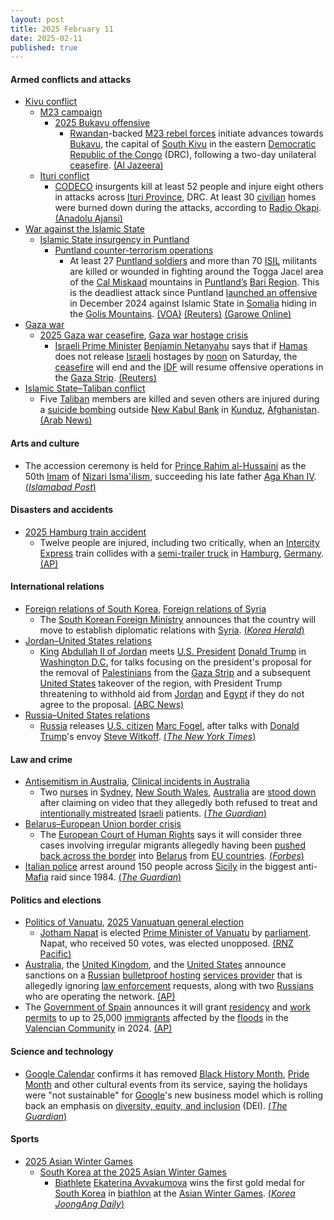 ```yaml
---
layout: post
title: 2025 February 11
date: 2025-02-11
published: true
---
```



#### Armed conflicts and attacks

* [Kivu conflict](https://en.wikipedia.org/wiki/Kivu_conflict "Kivu conflict")
  * [M23 campaign](https://en.wikipedia.org/wiki/M23_campaign_%282022%E2%80%93present%29 "M23 campaign (2022–present)")
    * [2025 Bukavu offensive](https://en.wikipedia.org/wiki/2025_Bukavu_offensive "2025 Bukavu offensive")
      * [Rwandan](https://en.wikipedia.org/wiki/Rwanda "Rwanda")-backed [M23 rebel forces](https://en.wikipedia.org/wiki/March_23_Movement "March 23 Movement") initiate advances towards [Bukavu](https://en.wikipedia.org/wiki/Bukavu "Bukavu"), the capital of [South Kivu](https://en.wikipedia.org/wiki/South_Kivu "South Kivu") in the eastern [Democratic Republic of the Congo](https://en.wikipedia.org/wiki/Democratic_Republic_of_the_Congo "Democratic Republic of the Congo") (DRC), following a two-day unilateral [ceasefire](https://en.wikipedia.org/wiki/Ceasefire "Ceasefire"). [(Al Jazeera)](https://www.aljazeera.com/news/2025/2/11/m23-rebels-resume-attacks-in-dr-congo-after-two-day-pause)
  * [Ituri conflict](https://en.wikipedia.org/wiki/Ituri_conflict "Ituri conflict")
    * [CODECO](https://en.wikipedia.org/wiki/CODECO "CODECO") insurgents kill at least 52 people and injure eight others in attacks across [Ituri Province](https://en.wikipedia.org/wiki/Ituri_Province "Ituri Province"), DRC. At least 30 [civilian](https://en.wikipedia.org/wiki/Civilian "Civilian") homes were burned down during the attacks, according to [Radio Okapi](https://en.wikipedia.org/wiki/Radio_Okapi "Radio Okapi"). [(Anadolu Ajansi)](https://www.aa.com.tr/en/africa/at-least-52-killed-in-deadly-militia-attack-in-dr-congo/3478739)
* [War against the Islamic State](https://en.wikipedia.org/wiki/War_against_the_Islamic_State "War against the Islamic State")
  * [Islamic State insurgency in Puntland](https://en.wikipedia.org/wiki/Islamic_State_insurgency_in_Puntland "Islamic State insurgency in Puntland")
    * [Puntland counter-terrorism operations](https://en.wikipedia.org/wiki/Puntland_counter-terrorism_operations "Puntland counter-terrorism operations")
      * At least 27 [Puntland soldiers](https://en.wikipedia.org/wiki/Puntland_Security_Force "Puntland Security Force") and more than 70 [ISIL](https://en.wikipedia.org/wiki/ISIL "ISIL") militants are killed or wounded in fighting around the Togga Jacel area of the [Cal Miskaad](https://en.wikipedia.org/wiki/Cal_Miskaad "Cal Miskaad") mountains in [Puntland’s](https://en.wikipedia.org/wiki/Puntland "Puntland") [Bari Region](https://en.wikipedia.org/wiki/Bari_Region "Bari Region"). This is the deadliest attack since Puntland [launched an offensive](https://en.wikipedia.org/wiki/Puntland_counter-terrorism_operations "Puntland counter-terrorism operations") in December 2024 against Islamic State in [Somalia](https://en.wikipedia.org/wiki/Somalia "Somalia") hiding in the [Golis Mountains](https://en.wikipedia.org/wiki/Golis_Mountains "Golis Mountains"). [(VOA)](https://www.voanews.com/amp/scores-dead-as-islamic-state-attacks-military-base-in-somalia/7970838.html) [(Reuters)](https://www.reuters.com/world/africa/islamic-state-attacks-military-bases-somalias-puntland-with-car-motorbike-bombs-2025-02-11/) [(Garowe Online)](https://www.garoweonline.com/en/news/puntland/somalia-puntland-forces-triumph-over-isis-killing-over-60-militants-in-lone-battle)
* [Gaza war](https://en.wikipedia.org/wiki/Gaza_war "Gaza war")
  * [2025 Gaza war ceasefire](https://en.wikipedia.org/wiki/2025_Gaza_war_ceasefire "2025 Gaza war ceasefire"), [Gaza war hostage crisis](https://en.wikipedia.org/wiki/Gaza_war_hostage_crisis "Gaza war hostage crisis")
    * [Israeli Prime Minister](https://en.wikipedia.org/wiki/Prime_Minister_of_Israel "Prime Minister of Israel") [Benjamin Netanyahu](https://en.wikipedia.org/wiki/Benjamin_Netanyahu "Benjamin Netanyahu") says that if [Hamas](https://en.wikipedia.org/wiki/Hamas "Hamas") does not release [Israeli](https://en.wikipedia.org/wiki/Israelis "Israelis") hostages by [noon](https://en.wikipedia.org/wiki/Noon "Noon") on Saturday, the [ceasefire](https://en.wikipedia.org/wiki/Ceasefire "Ceasefire") will end and the [IDF](https://en.wikipedia.org/wiki/Israel_Defense_Forces "Israel Defense Forces") will resume offensive operations in the [Gaza Strip](https://en.wikipedia.org/wiki/Gaza_Strip "Gaza Strip"). [(Reuters)](https://www.reuters.com/world/middle-east/ceasefire-is-only-way-bring-israeli-prisoners-home-hamas-official-says-2025-02-11/)
* [Islamic State–Taliban conflict](https://en.wikipedia.org/wiki/Islamic_State%E2%80%93Taliban_conflict "Islamic State–Taliban conflict")
  * Five [Taliban](https://en.wikipedia.org/wiki/Taliban "Taliban") members are killed and seven others are injured during a [suicide bombing](https://en.wikipedia.org/wiki/Suicide_attack "Suicide attack") outside [New Kabul Bank](https://en.wikipedia.org/wiki/New_Kabul_Bank "New Kabul Bank") in [Kunduz](https://en.wikipedia.org/wiki/Kunduz "Kunduz"), [Afghanistan](https://en.wikipedia.org/wiki/Afghanistan "Afghanistan"). [(Arab News)](https://www.arabnews.com/node/2589772/world)

#### Arts and culture

* The accession ceremony is held for [Prince Rahim al-Hussaini](https://en.wikipedia.org/wiki/Aga_Khan_V "Aga Khan V") as the 50th [Imam](https://en.wikipedia.org/wiki/Imam "Imam") of [Nizari Isma'ilism](https://en.wikipedia.org/wiki/Nizari_Isma%27ilism "Nizari Isma'ilism"), succeeding his late father [Aga Khan IV](https://en.wikipedia.org/wiki/Aga_Khan_IV "Aga Khan IV"). [(*Islamabad Post*)](https://islamabadpost.com.pk/accession-ceremony-of-prince-rahim-al-hussaini-aga-khan-v/)

#### Disasters and accidents

* [2025 Hamburg train accident](https://en.wikipedia.org/wiki/2025_Hamburg_train_accident "2025 Hamburg train accident")
  * Twelve people are injured, including two critically, when an [Intercity Express](https://en.wikipedia.org/wiki/Intercity_Express "Intercity Express") train collides with a [semi-trailer truck](https://en.wikipedia.org/wiki/Semi-trailer_truck "Semi-trailer truck") in [Hamburg](https://en.wikipedia.org/wiki/Hamburg "Hamburg"), [Germany](https://en.wikipedia.org/wiki/Germany "Germany"). [(AP)](https://apnews.com/article/germany-train-accident-truck-injuries-12e3c321ddff9caa3d5cf34495a320f4)

#### International relations

* [Foreign relations of South Korea](https://en.wikipedia.org/wiki/Foreign_relations_of_South_Korea "Foreign relations of South Korea"), [Foreign relations of Syria](https://en.wikipedia.org/wiki/Foreign_relations_of_Syria "Foreign relations of Syria")
  * The [South Korean Foreign Ministry](https://en.wikipedia.org/wiki/Ministry_of_Foreign_Affairs_%28South_Korea%29 "Ministry of Foreign Affairs (South Korea)") announces that the country will move to establish diplomatic relations with [Syria](https://en.wikipedia.org/wiki/Syria "Syria"). [(*Korea Herald*)](https://www.koreaherald.com/article/10417643)
* [Jordan–United States relations](https://en.wikipedia.org/wiki/Jordan%E2%80%93United_States_relations "Jordan–United States relations")
  * [King](https://en.wikipedia.org/wiki/List_of_kings_of_Jordan "List of kings of Jordan") [Abdullah II of Jordan](https://en.wikipedia.org/wiki/Abdullah_II_of_Jordan "Abdullah II of Jordan") meets [U.S. President](https://en.wikipedia.org/wiki/President_of_the_United_States "President of the United States") [Donald Trump](https://en.wikipedia.org/wiki/Donald_Trump "Donald Trump") in [Washington D.C.](https://en.wikipedia.org/wiki/Washington_D.C. "Washington D.C.") for talks focusing on the president's proposal for the removal of [Palestinians](https://en.wikipedia.org/wiki/Palestinians "Palestinians") from the [Gaza Strip](https://en.wikipedia.org/wiki/Gaza_Strip "Gaza Strip") and a subsequent [United States](https://en.wikipedia.org/wiki/United_States "United States") takeover of the region, with President Trump threatening to withhold aid from [Jordan](https://en.wikipedia.org/wiki/Jordan "Jordan") and [Egypt](https://en.wikipedia.org/wiki/Egypt "Egypt") if they do not agree to the proposal. [(ABC News)](https://abcnews.go.com/Politics/trump-withhold-aid-jordan-egypt-reject-gaza-development/story?id=118668060)
* [Russia–United States relations](https://en.wikipedia.org/wiki/Russia%E2%80%93United_States_relations "Russia–United States relations")
  * [Russia](https://en.wikipedia.org/wiki/Russia "Russia") releases [U.S. citizen](https://en.wikipedia.org/wiki/Americans "Americans") [Marc Fogel](https://en.wikipedia.org/wiki/Marc_Fogel "Marc Fogel"), after talks with [Donald Trump](https://en.wikipedia.org/wiki/Donald_Trump "Donald Trump")'s envoy [Steve Witkoff](https://en.wikipedia.org/wiki/Steve_Witkoff "Steve Witkoff"). [(*The New York Times*)](https://www.nytimes.com/2025/02/11/us/politics/marc-fogel-teacher-released-russia.html)

#### Law and crime

* [Antisemitism in Australia](https://en.wikipedia.org/wiki/Antisemitism_in_Australia "Antisemitism in Australia"), [Clinical incidents in Australia](https://en.wikipedia.org/wiki/Clinical_incidents_in_Australia "Clinical incidents in Australia")
  * Two [nurses](https://en.wikipedia.org/wiki/Nursing "Nursing") in [Sydney](https://en.wikipedia.org/wiki/Sydney "Sydney"), [New South Wales](https://en.wikipedia.org/wiki/New_South_Wales "New South Wales"), [Australia](https://en.wikipedia.org/wiki/Australia "Australia") are [stood down](https://en.wikipedia.org/wiki/Administrative_leave "Administrative leave") after claiming on video that they allegedly both refused to treat and [intentionally mistreated](https://en.wikipedia.org/wiki/Medical_malpractice "Medical malpractice") [Israeli](https://en.wikipedia.org/wiki/Israelis "Israelis") patients. [(*The Guardian*)](https://www.theguardian.com/australia-news/2025/feb/12/sydney-nsw-health-nurses-stood-down-alleged-antisemitic-video-threats-israel-bankstown-hospital-ntwnfb)
* [Belarus–European Union border crisis](https://en.wikipedia.org/wiki/Belarus%E2%80%93European_Union_border_crisis "Belarus–European Union border crisis")
  * The [European Court of Human Rights](https://en.wikipedia.org/wiki/European_Court_of_Human_Rights "European Court of Human Rights") says it will consider three cases involving irregular migrants allegedly having been [pushed back across the border](https://en.wikipedia.org/wiki/Pushback_%28migration%29 "Pushback (migration)") into [Belarus](https://en.wikipedia.org/wiki/Belarus "Belarus") from [EU countries](https://en.wikipedia.org/wiki/Member_state_of_the_European_Union "Member state of the European Union"). [(*Forbes*)](https://www.forbes.com/sites/freylindsay/2025/02/11/eu-human-rights-court-to-consider-contentious-pushbacks-to-belarus/)
* [Italian police](https://en.wikipedia.org/wiki/Law_enforcement_in_Italy "Law enforcement in Italy") arrest around 150 people across [Sicily](https://en.wikipedia.org/wiki/Sicily "Sicily") in the biggest anti-[Mafia](https://en.wikipedia.org/wiki/Sicilian_Mafia "Sicilian Mafia") raid since 1984. [(*The Guardian*)](https://www.theguardian.com/world/2025/feb/11/sicily-police-palermo-mafia-crackdown-cosa-nostra)

#### Politics and elections

* [Politics of Vanuatu](https://en.wikipedia.org/wiki/Politics_of_Vanuatu "Politics of Vanuatu"), [2025 Vanuatuan general election](https://en.wikipedia.org/wiki/2025_Vanuatuan_general_election "2025 Vanuatuan general election")
  * [Jotham Napat](https://en.wikipedia.org/wiki/Jotham_Napat "Jotham Napat") is elected [Prime Minister of Vanuatu](https://en.wikipedia.org/wiki/Prime_Minister_of_Vanuatu "Prime Minister of Vanuatu") by [parliament](https://en.wikipedia.org/wiki/Parliament_of_Vanuatu "Parliament of Vanuatu"). Napat, who received 50 votes, was elected unopposed. [(RNZ Pacific)](https://www.rnz.co.nz/international/pacific-news/541538/vanuatu-parliament-elects-jotham-napat-as-new-prime-minister)
* [Australia](https://en.wikipedia.org/wiki/Australia "Australia"), the [United Kingdom](https://en.wikipedia.org/wiki/United_Kingdom "United Kingdom"), and the [United States](https://en.wikipedia.org/wiki/United_States "United States") announce sanctions on a [Russian](https://en.wikipedia.org/wiki/Russia "Russia") [bulletproof hosting](https://en.wikipedia.org/wiki/Bulletproof_hosting "Bulletproof hosting") [services provider](https://en.wikipedia.org/wiki/Web_hosting_service "Web hosting service") that is allegedly ignoring [law enforcement](https://en.wikipedia.org/wiki/Law_enforcement "Law enforcement") requests, along with two [Russians](https://en.wikipedia.org/wiki/Russians "Russians") who are operating the network. [(AP)](https://apnews.com/article/treasury-sanctions-uk-australia-russia-361e788f5482bfd787af01002af2ff4c)
* The [Government of Spain](https://en.wikipedia.org/wiki/Government_of_Spain "Government of Spain") announces it will grant [residency](https://en.wikipedia.org/wiki/Residence_permit "Residence permit") and [work permits](https://en.wikipedia.org/wiki/Work_permit "Work permit") to up to 25,000 [immigrants](https://en.wikipedia.org/wiki/Immigration_to_Spain "Immigration to Spain") affected by the [floods](https://en.wikipedia.org/wiki/2024_Spanish_floods "2024 Spanish floods") in the [Valencian Community](https://en.wikipedia.org/wiki/Valencian_Community "Valencian Community") in 2024. [(AP)](https://apnews.com/article/valencia-floods-spain-migrants-spain-immigration-spain-migration-71e38d5505393dd95010b0176f7d2c21)

#### Science and technology

* [Google Calendar](https://en.wikipedia.org/wiki/Google_Calendar "Google Calendar") confirms it has removed [Black History Month](https://en.wikipedia.org/wiki/Black_History_Month "Black History Month"), [Pride Month](https://en.wikipedia.org/wiki/Pride_Month "Pride Month") and other cultural events from its service, saying the holidays were "not sustainable" for [Google](https://en.wikipedia.org/wiki/Google "Google")'s new business model which is rolling back an emphasis on [diversity, equity, and inclusion](https://en.wikipedia.org/wiki/Diversity%2C_equity%2C_and_inclusion "Diversity, equity, and inclusion") (DEI). [(*The Guardian*)](https://www.theguardian.com/us-news/2025/feb/11/google-calendar-black-history-pride-month)

#### Sports

* [2025 Asian Winter Games](https://en.wikipedia.org/wiki/2025_Asian_Winter_Games "2025 Asian Winter Games")
  * [South Korea at the 2025 Asian Winter Games](https://en.wikipedia.org/wiki/South_Korea_at_the_2025_Asian_Winter_Games "South Korea at the 2025 Asian Winter Games")
    * [Biathlete](https://en.wikipedia.org/wiki/Biathlon "Biathlon") [Ekaterina Avvakumova](https://en.wikipedia.org/wiki/Ekaterina_Avvakumova "Ekaterina Avvakumova") wins the first gold medal for [South Korea](https://en.wikipedia.org/wiki/South_Korea "South Korea") in [biathlon](https://en.wikipedia.org/wiki/Biathlon_at_the_2025_Asian_Winter_Games "Biathlon at the 2025 Asian Winter Games") at the [Asian Winter Games](https://en.wikipedia.org/wiki/Asian_Winter_Games "Asian Winter Games"). [(*Korea JoongAng Daily*)](https://koreajoongangdaily.joins.com/news/2025-02-11/sports/olympics/Ekaterina-Avvakumova-earns-Koreas-firstever-biathlon-gold-at-Asian-Games/2239585)
